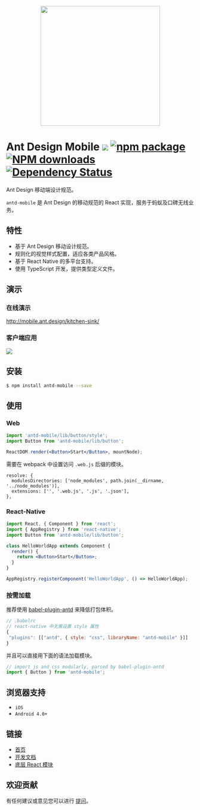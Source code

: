 <p align="center">
  <a href="http://mobile.ant.design">
    <img width="320" src="https://zos.alipayobjects.com/rmsportal/XyhtJExcOrXZnLv.png">
  </a>
</p>

# Ant Design Mobile [![](https://img.shields.io/travis/ant-design/ant-design-mobile.svg?style=flat-square)](https://travis-ci.org/ant-design/ant-design-mobile) [![npm package](https://img.shields.io/npm/v/antd-mobile.svg?style=flat-square)](https://www.npmjs.org/package/antd-mobile) [![NPM downloads](http://img.shields.io/npm/dm/antd-mobile.svg?style=flat-square)](https://npmjs.org/package/antd-mobile) [![Dependency Status](https://david-dm.org/ant-design/ant-design-mobile.svg?style=flat-square)](https://david-dm.org/ant-design/ant-design-mobile)

Ant Design 移动端设计规范。

`antd-mobile` 是 Ant Design 的移动规范的 React 实现，服务于蚂蚁及口碑无线业务。

## 特性

- 基于 Ant Design 移动设计规范。
- 规则化的视觉样式配置，适应各类产品风格。
- 基于 React Native 的多平台支持。
- 使用 TypeScript 开发，提供类型定义文件。

## 演示

### 在线演示

http://mobile.ant.design/kitchen-sink/

### 客户端应用

<img src="https://pbs.twimg.com/media/CohXOutUkAAeuvI.jpg:large" />

## 安装

```bash
$ npm install antd-mobile --save
```

## 使用

### Web

```jsx
import 'antd-mobile/lib/button/style';
import Button from 'antd-mobile/lib/button';

ReactDOM.render(<Button>Start</Button>, mountNode);
```

需要在 webpack 中设置访问 `.web.js` 后缀的模块。

```
resolve: {
  modulesDirectories: ['node_modules', path.join(__dirname, '../node_modules')],
  extensions: ['', '.web.js', '.js', '.json'],
},
```

### React-Native

```jsx
import React, { Component } from 'react';
import { AppRegistry } from 'react-native';
import Button from 'antd-mobile/lib/button';

class HelloWorldApp extends Component {
  render() {
    return <Button>Start</Button>;
  }
}

AppRegistry.registerComponent('HelloWorldApp', () => HelloWorldApp);
```

### 按需加载

推荐使用 [babel-plugin-antd](https://github.com/ant-design/babel-plugin-antd) 来降低打包体积。

```js
// .babelrc
// react-native 中无需设置 style 属性
{
 "plugins": [["antd", { style: "css", libraryName: "antd-mobile" }]]
}
```

并且可以直接用下面的语法加载模块。

```jsx
// import js and css modularly, parsed by babel-plugin-antd
import { Button } from 'antd-mobile';
```

## 浏览器支持

- `iOS`
- `Android 4.0+`

## 链接

- [首页](http://mobile.ant.design)
- [开发文档](development.md)
- [底层 React 模块](http://github.com/react-component)

## 欢迎贡献

有任何建议或意见您可以进行 [提问](http://github.com/ant-design/ant-design-mobile/issues)。
